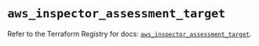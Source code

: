 # `aws_inspector_assessment_target`

Refer to the Terraform Registry for docs: [`aws_inspector_assessment_target`](https://registry.terraform.io/providers/hashicorp/aws/4.67.0/docs/resources/inspector_assessment_target).
